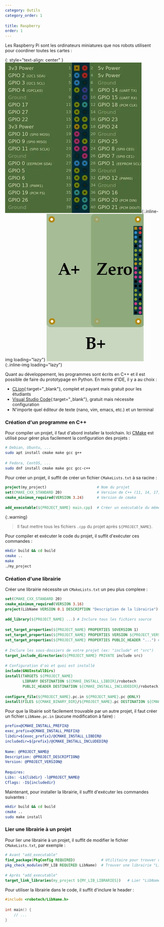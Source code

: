 ```yaml
---
category: Outils
category_order: 1

title: Raspberry
order: 1
---
```


Les Raspberry Pi sont les ordinateurs miniatures que nos robots utilisent pour coordiner toutes les cartes :

{: style="text-align: center" }
![Pins GPIO](/images/tools/GPIO.webp){:.inline-img loading="lazy"}
![Formats RPI](/images/tools/RPI.webp){:.inline-img loading="lazy"}

Quant au développement, les programmes sont écrits en C++ et il est possible de faire du prototypage en Python.
En terme d'IDE, il y a au choix :
- [CLion](https://www.jetbrains.com/clion/){:target="_blank"}, complet et  payant mais gratuit pour les étudiants
- [Visual Studio Code](https://code.visualstudio.com/){:target="_blank"}, gratuit mais nécessite configuration
- N'importe quel éditeur de texte (nano, vim, emacs, etc.) et un terminal

### Création d'un programme en C++

Pour compiler un projet, il faut d'abord installer la toolchain.
Ici [CMake](https://cmake.org/) est utilisé pour gérer plus facilement la configuration des projets :
```bash
# Debian, Ubuntu, ...
sudo apt install cmake make gcc g++

# Fedora, CentOS, ...
sudo dnf install cmake make gcc gcc-c++
```

Pour créer un projet, il suffit de créer un fichier `CMakeLists.txt` à sa racine :
```cmake
project(my_project)                       # Nom du projet
set(CMAKE_CXX_STANDARD 20)                # Version de C++ (11, 14, 17, 20, 23)
cmake_minimum_required(VERSION 3.24)      # Version de cmake

add_executable(${PROJECT_NAME} main.cpp)  # Créer un exécutable du même nom que le projet
```

{:.warning}
> Il faut mettre tous les fichiers `.cpp` du projet après `${PROJECT_NAME}`.

Pour compiler et exécuter le code du projet, il suffit d'exécuter ces commandes :
```bash
mkdir build && cd build
cmake ..
make
./my_project
```

### Création d'une librairie

Créer une librairie nécessite un `CMakeLists.txt` un peu plus complexe :
```cmake
set(CMAKE_CXX_STANDARD 20)
cmake_minimum_required(VERSION 3.16)
project(LibName VERSION 0.1 DESCRIPTION "Description de la librairie") # Nom de la librairie (ici, "LibName")

add_library(${PROJECT_NAME} ...) # Inclure tous les fichiers source

set_target_properties(${PROJECT_NAME} PROPERTIES SOVERSION 1)
set_target_properties(${PROJECT_NAME} PROPERTIES VERSION ${PROJECT_VERSION})
set_target_properties(${PROJECT_NAME} PROPERTIES PUBLIC_HEADER "...") # Inclure tous les headers publics séparés par des ";"

# Inclure les sous-dossiers de votre projet (ex: "include" et "src")
target_include_directories(${PROJECT_NAME} PRIVATE include src)

# Configuration d'où et quoi est installé
include(GNUInstallDirs)
install(TARGETS ${PROJECT_NAME}
        LIBRARY DESTINATION ${CMAKE_INSTALL_LIBDIR}/robotech
        PUBLIC_HEADER DESTINATION ${CMAKE_INSTALL_INCLUDEDIR}/robotech)

configure_file(${PROJECT_NAME}.pc.in ${PROJECT_NAME}.pc @ONLY)
install(FILES ${CMAKE_BINARY_DIR}/${PROJECT_NAME}.pc DESTINATION ${CMAKE_INSTALL_DATAROOTDIR}/pkgconfig)
```

Pour que la libairie soit facilement trouvable par un autre projet, il faut créer un fichier `LibName.pc.in` (aucune modification à faire) :
```cmake
prefix=@CMAKE_INSTALL_PREFIX@
exec_prefix=@CMAKE_INSTALL_PREFIX@
libdir=${exec_prefix}/@CMAKE_INSTALL_LIBDIR@
includedir=${prefix}/@CMAKE_INSTALL_INCLUDEDIR@

Name: @PROJECT_NAME@
Description: @PROJECT_DESCRIPTION@
Version: @PROJECT_VERSION@

Requires:
Libs: -L${libdir} -l@PROJECT_NAME@
Cflags: -I${includedir}
```

Maintenant, pour installer la librairie, il suffit d'exécuter les commandes suivantes :
```bash
mkdir build && cd build
cmake ..
sudo make install
```

### Lier une librairie à un projet

Pour lier une librairie à un projet, il suffit de modifier le fichier `CMakeLists.txt`, par exemple :
```cmake
# Avant "add_executable"
find_package(PkgConfig REQUIRED)            # Utilitaire pour trouver des librairies
pkg_check_modules(MY_LIB REQUIRED LibName)  # Trouver une librairie "LibName"

# Après "add_executable"
target_link_libraries(my_project ${MY_LIB_LIBRARIES})   # Lier "LibName" à l'exécutable
```

Pour utiliser la librairie dans le code, il suffit d'inclure le header :
```c
#include <robotech/LibName.h>

int main() {
    // ...
}
```
